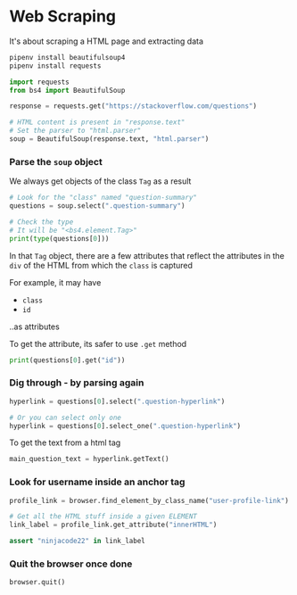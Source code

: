 # Web Scraping

It's about scraping a HTML page and extracting data

```bash
pipenv install beautifulsoup4
pipenv install requests
```

```python
import requests
from bs4 import BeautifulSoup

response = requests.get("https://stackoverflow.com/questions")

# HTML content is present in "response.text"
# Set the parser to "html.parser"
soup = BeautifulSoup(response.text, "html.parser")
```

### Parse the `soup` object

We always get objects of the class `Tag` as a result

```python
# Look for the "class" named "question-summary"
questions = soup.select(".question-summary")

# Check the type
# It will be "<bs4.element.Tag>"
print(type(questions[0]))
```

In that `Tag` object, there are a few attributes that reflect the attributes in the `div` of the HTML from which the `class` is captured

For example, it may have

- `class`
- `id`

..as attributes

To get the attribute, its safer to use `.get` method

```python
print(questions[0].get("id"))
```

### Dig through - by parsing again

```python
hyperlink = questions[0].select(".question-hyperlink")

# Or you can select only one
hyperlink = questions[0].select_one(".question-hyperlink")
```

To get the text from a html tag

```python
main_question_text = hyperlink.getText()
```

### Look for username inside an anchor tag

```python
profile_link = browser.find_element_by_class_name("user-profile-link")

# Get all the HTML stuff inside a given ELEMENT
link_label = profile_link.get_attribute("innerHTML")

assert "ninjacode22" in link_label
```

### Quit the browser once done

```python
browser.quit()
```

